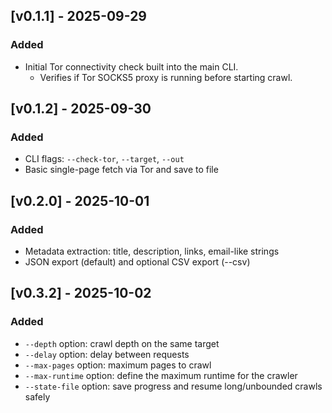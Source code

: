 ## [v0.1.1] - 2025-09-29

### Added

- Initial Tor connectivity check built into the main CLI.
  - Verifies if Tor SOCKS5 proxy is running before starting crawl.

## [v0.1.2] - 2025-09-30

### Added

- CLI flags: `--check-tor`, `--target`, `--out`
- Basic single-page fetch via Tor and save to file

## [v0.2.0] - 2025-10-01

### Added

- Metadata extraction: title, description, links, email-like strings
- JSON export (default) and optional CSV export (--csv)

## [v0.3.2] - 2025-10-02

### Added

- `--depth` option: crawl depth on the same target
- `--delay` option: delay between requests
- `--max-pages` option: maximum pages to crawl
- `--max-runtime` option: define the maximum runtime for the crawler
- `--state-file` option: save progress and resume long/unbounded crawls safely
